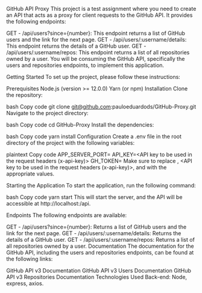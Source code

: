 GitHub API Proxy
This project is a test assignment where you need to create an API that acts as a proxy for client requests to the GitHub API. It provides the following endpoints:

GET - /api/users?since={number}: This endpoint returns a list of GitHub users and the link for the next page.
GET - /api/users/:username/details: This endpoint returns the details of a GitHub user.
GET - /api/users/:username/repos: This endpoint returns a list of all repositories owned by a user.
You will be consuming the GitHub API, specifically the users and repositories endpoints, to implement this application.

Getting Started
To set up the project, please follow these instructions:

Prerequisites
Node.js (version >= 12.0.0)
Yarn (or npm)
Installation
Clone the repository:

bash
Copy code
git clone git@github.com:pauloeduardods/GitHub-Proxy.git
Navigate to the project directory:

bash
Copy code
cd GitHub-Proxy
Install the dependencies:

bash
Copy code
yarn install
Configuration
Create a .env file in the root directory of the project with the following variables:

plaintext
Copy code
APP_SERVER_PORT=<port where the application will run>
API_KEY=<API key to be used in the request headers (x-api-key)>
GH_TOKEN=<GitHub token>
Make sure to replace <port where the application will run>, <API key to be used in the request headers (x-api-key)>, and <GitHub token> with the appropriate values.

Starting the Application
To start the application, run the following command:

bash
Copy code
yarn start
This will start the server, and the API will be accessible at http://localhost:<port>/api.

Endpoints
The following endpoints are available:

GET - /api/users?since={number}: Returns a list of GitHub users and the link for the next page.
GET - /api/users/:username/details: Returns the details of a GitHub user.
GET - /api/users/:username/repos: Returns a list of all repositories owned by a user.
Documentation
The documentation for the GitHub API, including the users and repositories endpoints, can be found at the following links:

GitHub API v3 Documentation
GitHub API v3 Users Documentation
GitHub API v3 Repositories Documentation
Technologies Used
Back-end: Node, express, axios.
